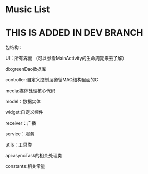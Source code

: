 # Music List
# THIS IS ADDED IN DEV BRANCH
包结构：

UI：所有界面 （可以参看MainActivity的生命周期来去了解）

db:greenDao数据库

controller:自定义控制层遵循MAC结构里面的C

media:媒体处理核心代码

model：数据实体

widget:自定义控件

receiver：广播

service：服务

utils：工具类

api:asyncTask的相关处理类

constants:相关常量
